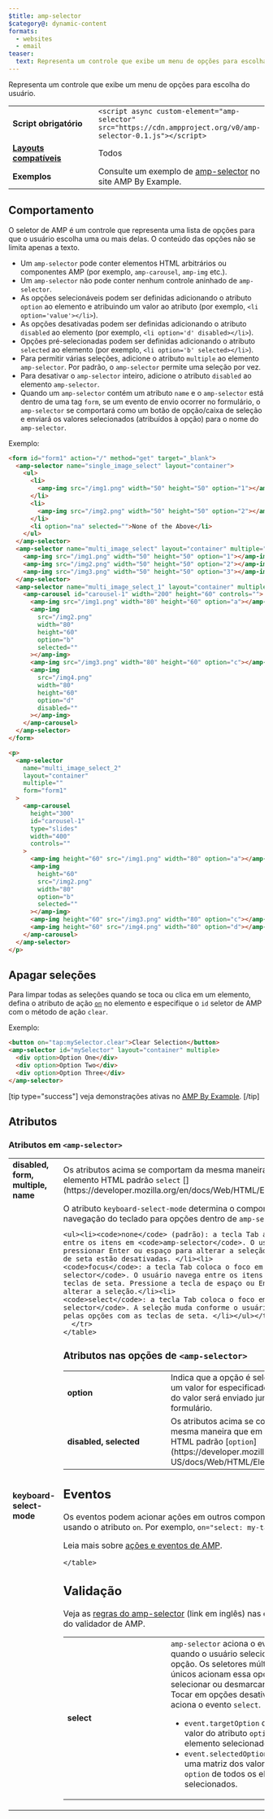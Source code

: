 ```yaml
---
$title: amp-selector
$category@: dynamic-content
formats:
  - websites
  - email
teaser:
  text: Representa um controle que exibe um menu de opções para escolha do usuário.
---
```


<!--
       Copyright 2016 The AMP HTML Authors. All Rights Reserved.

       Licensed under the Apache License, Version 2.0 (the "License");
     you may not use this file except in compliance with the License.
     You may obtain a copy of the License at

     http://www.apache.org/licenses/LICENSE-2.0

     Unless required by applicable law or agreed to in writing, software
     distributed under the License is distributed on an "AS-IS" BASIS,
     WITHOUT WARRANTIES OR CONDITIONS OF ANY KIND, either express or implied.
     See the License for the specific language governing permissions and
     limitations under the License.
-->

Representa um controle que exibe um menu de opções para escolha do usuário.

<table>
  <tr>
    <td class="col-fourty" width="40%"><strong>Script obrigatório</strong></td>
    <td><code>&lt;script async custom-element="amp-selector" src="https://cdn.ampproject.org/v0/amp-selector-0.1.js">&lt;/script></code></td>
  </tr>
  <tr>
    <td class="col-fourty"><strong><a href="../../../documentation/guides-and-tutorials/develop/style_and_layout/control_layout.md">Layouts compatíveis</a></strong></td>
    <td>Todos</td>
  </tr>
  <tr>
    <td class="col-fourty"><strong>Exemplos</strong></td>
    <td>Consulte um exemplo de <a href="https://ampbyexample.com/components/amp-selector/">amp-selector</a> no site AMP By Example.</td>
  </tr>
</table>

## Comportamento <a name="behavior"></a>

O seletor de AMP é um controle que representa uma lista de opções para que o usuário escolha uma ou mais delas. O conteúdo das opções não se limita apenas a texto.

- Um `amp-selector` pode conter elementos HTML arbitrários ou componentes AMP (por exemplo, `amp-carousel`, `amp-img` etc.).
- Um `amp-selector` não pode conter nenhum controle aninhado de `amp-selector`.
- As opções selecionáveis podem ser definidas adicionando o atributo `option` ao elemento e atribuindo um valor ao atributo (por exemplo, `<li option='value'></li>`).
- As opções desativadas podem ser definidas adicionando o atributo `disabled` ao elemento (por exemplo, `<li option='d' disabled></li>`).
- Opções pré-selecionadas podem ser definidas adicionando o atributo `selected` ao elemento (por exemplo, `<li option='b' selected></li>`).
- Para permitir várias seleções, adicione o atributo `multiple` ao elemento `amp-selector`. Por padrão, o `amp-selector` permite uma seleção por vez.
- Para desativar o `amp-selector` inteiro, adicione o atributo `disabled` ao elemento `amp-selector`.
- Quando um `amp-selector` contém um atributo `name` e o `amp-selector` está dentro de uma tag `form`, se um evento de envio ocorrer no formulário, o `amp-selector` se comportará como um botão de opção/caixa de seleção e enviará os valores selecionados (atribuídos à opção) para o nome do `amp-selector`.

Exemplo:

```html
<form id="form1" action="/" method="get" target="_blank">
  <amp-selector name="single_image_select" layout="container">
    <ul>
      <li>
        <amp-img src="/img1.png" width="50" height="50" option="1"></amp-img>
      </li>
      <li>
        <amp-img src="/img2.png" width="50" height="50" option="2"></amp-img>
      </li>
      <li option="na" selected="">None of the Above</li>
    </ul>
  </amp-selector>
  <amp-selector name="multi_image_select" layout="container" multiple="">
    <amp-img src="/img1.png" width="50" height="50" option="1"></amp-img>
    <amp-img src="/img2.png" width="50" height="50" option="2"></amp-img>
    <amp-img src="/img3.png" width="50" height="50" option="3"></amp-img>
  </amp-selector>
  <amp-selector name="multi_image_select_1" layout="container" multiple="">
    <amp-carousel id="carousel-1" width="200" height="60" controls="">
      <amp-img src="/img1.png" width="80" height="60" option="a"></amp-img>
      <amp-img
        src="/img2.png"
        width="80"
        height="60"
        option="b"
        selected=""
      ></amp-img>
      <amp-img src="/img3.png" width="80" height="60" option="c"></amp-img>
      <amp-img
        src="/img4.png"
        width="80"
        height="60"
        option="d"
        disabled=""
      ></amp-img>
    </amp-carousel>
  </amp-selector>
</form>

<p>
  <amp-selector
    name="multi_image_select_2"
    layout="container"
    multiple=""
    form="form1"
  >
    <amp-carousel
      height="300"
      id="carousel-1"
      type="slides"
      width="400"
      controls=""
    >
      <amp-img height="60" src="/img1.png" width="80" option="a"></amp-img>
      <amp-img
        height="60"
        src="/img2.png"
        width="80"
        option="b"
        selected=""
      ></amp-img>
      <amp-img height="60" src="/img3.png" width="80" option="c"></amp-img>
      <amp-img height="60" src="/img4.png" width="80" option="d"></amp-img>
    </amp-carousel>
  </amp-selector>
</p>
```

## Apagar seleções <a name="clearing-selections"></a>

Para limpar todas as seleções quando se toca ou clica em um elemento, defina o atributo de ação [`on`](../../../documentation/guides-and-tutorials/learn/amp-actions-and-events.md) no elemento e especifique o `id` seletor de AMP com o método de ação `clear`.

Exemplo:

```html
<button on="tap:mySelector.clear">Clear Selection</button>
<amp-selector id="mySelector" layout="container" multiple>
  <div option>Option One</div>
  <div option>Option Two</div>
  <div option>Option Three</div>
</amp-selector>
```

[tip type="success"]
veja demonstrações ativas no [AMP By Example](https://ampbyexample.com/components/amp-selector/).
[/tip]

## Atributos <a name="attributes"></a>

### Atributos em `<amp-selector>` <a name="attributes-on-"></a>

<table>
  <tr>
    <td width="40%"><strong>disabled, form, multiple, name</strong></td>
    <td>Os atributos acima se comportam da mesma maneira que em um elemento HTML padrão <code>select</code>  [](https://developer.mozilla.org/en/docs/Web/HTML/Element/select).</td>
  </tr>
  <tr>
    <td width="40%"><strong>keyboard-select-mode</strong></td>
    <td>O atributo <code>keyboard-select-mode</code> determina o comportamento de navegação do teclado para opções dentro de <code>amp-selector</code>.

    <ul><li><code>none</code> (padrão): a tecla Tab altera o foco entre os itens em <code>amp-selector</code>. O usuário precisa pressionar Enter ou espaço para alterar a seleção. As teclas de seta estão desativadas. </li><li>
    <code>focus</code>: a tecla Tab coloca o foco em <code>amp-selector</code>. O usuário navega entre os itens usando as teclas de seta. Pressione a tecla de espaço ou Enter para alterar a seleção.</li><li>
    <code>select</code>: a tecla Tab coloca o foco em <code>amp-selector</code>. A seleção muda conforme o usuário navega pelas opções com as teclas de seta. </li></ul></td>
      </tr>
    </table>

### Atributos nas opções de `<amp-selector>` <a name="attributes-on--options"></a>

<table>
  <tr>
    <td width="40%"><strong>option</strong></td>
    <td>Indica que a opção é selecionável.  Se um valor for especificado, o conteúdo do valor será enviado junto com o formulário.</td>
  </tr>
  <tr>
    <td width="40%"><strong>disabled, selected</strong></td>
    <td>Os atributos acima se comportam da mesma maneira que em um elemento HTML padrão [<code>option</code>](https://developer.mozilla.org/en-US/docs/Web/HTML/Element/option).</td>
  </tr>
</table>

## Eventos <a name="events"></a>

Os eventos podem acionar ações em outros componentes AMP usando o atributo `on`.
Por exemplo, `on="select: my-tab.show"`

Leia mais sobre [ações e eventos de AMP](../../../documentation/guides-and-tutorials/learn/amp-actions-and-events.md).

<table>
  <tr>
    <td width="40%"><strong>select</strong></td>
    <td><code>amp-selector</code>  aciona o evento <code>select</code> quando o usuário seleciona uma opção.
        Os seletores múltiplos e únicos acionam essa opção ao selecionar ou desmarcar opções.
        Tocar em opções desativadas não aciona o evento <code>select</code>.
        <ul>
        <li>
          <code>event.targetOption</code> contém o valor do atributo <code>option</code>  do elemento selecionado.</li>
          <li>
            <code>event.selectedOptions</code> contém uma matriz dos valores do atributo <code>option</code>  de todos os elementos selecionados.
          </li>
        </ul></td>
      </tr>

    </table>

## Validação <a name="validation"></a>

Veja as [regras do amp-selector](https://github.com/ampproject/amphtml/blob/master/extensions/amp-selector/validator-amp-selector.protoascii) (link em inglês) nas especificações do validador de AMP.
